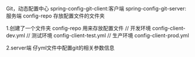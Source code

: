 Git，动态配置中心
spring-config-git-client:客户端
spring-config-git-server:服务端
config-repo 存放配置文件的文件夹

1.创建了一个文件夹 config-repo 用来存放配置文件
// 开发环境
config-client-dev.yml
// 测试环境
config-client-test.yml
// 生产环境
config-client-prod.yml

2.server端
仔yml文件中配置git的相关参数信息
